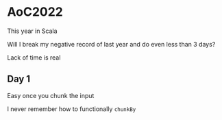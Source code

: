# AoC2022

This year in Scala

Will I break my negative record of last year and do even less than 3 days?

Lack of time is real

## Day 1

Easy once you chunk the input

I never remember how to functionally `chunkBy`
